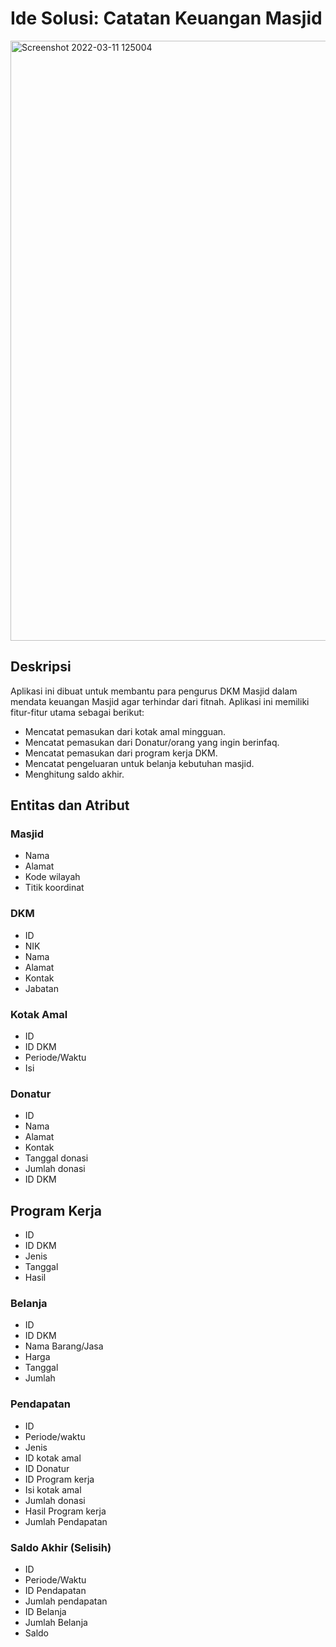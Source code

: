 # Ide Solusi: Catatan Keuangan Masjid

<img width="960" alt="Screenshot 2022-03-11 125004" src="https://user-images.githubusercontent.com/81552476/157810266-bab59459-1970-44f5-ae57-d3a3c298ce1a.png">

## Deskripsi
Aplikasi ini dibuat untuk membantu para pengurus DKM Masjid dalam mendata keuangan Masjid agar terhindar dari fitnah.
Aplikasi ini memiliki fitur-fitur utama sebagai berikut:
- Mencatat pemasukan dari kotak amal mingguan.
- Mencatat pemasukan dari Donatur/orang yang ingin berinfaq.
- Mencatat pemasukan dari program kerja DKM.
- Mencatat pengeluaran untuk belanja kebutuhan masjid.
- Menghitung saldo akhir.

## Entitas dan Atribut
### Masjid
- Nama
- Alamat
- Kode wilayah
- Titik koordinat

### DKM
- ID
- NIK
- Nama
- Alamat
- Kontak
- Jabatan

### Kotak Amal
- ID
- ID DKM
- Periode/Waktu
- Isi

### Donatur
- ID
- Nama
- Alamat
- Kontak
- Tanggal donasi
- Jumlah donasi
- ID DKM

## Program Kerja
- ID
- ID DKM
- Jenis
- Tanggal
- Hasil

### Belanja
- ID
- ID DKM
- Nama Barang/Jasa
- Harga
- Tanggal
- Jumlah

### Pendapatan
- ID
- Periode/waktu
- Jenis
- ID kotak amal
- ID Donatur
- ID Program kerja
- Isi kotak amal
- Jumlah donasi
- Hasil Program kerja
- Jumlah Pendapatan

### Saldo Akhir (Selisih)
- ID
- Periode/Waktu
- ID Pendapatan
- Jumlah pendapatan
- ID Belanja
- Jumlah Belanja
- Saldo
